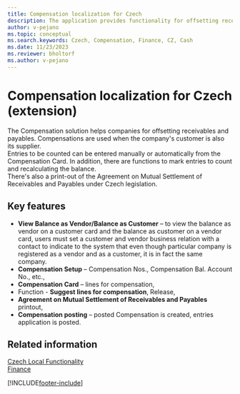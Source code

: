 ```yaml
---
title: Compensation localization for Czech
description: The application provides functionality for offsetting receivables and payables in Business Central for the Czech Republic.
author: v-pejano
ms.topic: conceptual
ms.search.keywords: Czech, Compensation, Finance, CZ, Cash
ms.date: 11/23/2023
ms.reviewer: bholtorf
ms.author: v-pejano
---
```


# Compensation localization for Czech (extension)

The Compensation solution helps companies for offsetting receivables and payables. Compensations are used when the company's customer is also its supplier.  
Entries to be counted can be entered manually or automatically from the Compensation Card. In addition, there are functions to mark entries to count and recalculating the balance.  
There's also a print-out of the Agreement on Mutual Settlement of Receivables and Payables under Czech legislation.

## Key features

- **View Balance as Vendor/Balance as Customer** – to view the balance as vendor on a customer card and the balance as customer on a vendor card, users must set a customer and vendor business relation with a contact to indicate to the system that even though particular company is registered as a vendor and as a customer, it is in fact the same company.
- **Compensation Setup** – Compensation Nos., Compensation Bal. Account No., etc.,
- **Compensation Card** – lines for compensation,
- Function - **Suggest lines for compensation**, Release,
- **Agreement on Mutual Settlement of Receivables and Payables** printout,
- **Compensation posting** – posted Compensation is created, entries application is posted.

## Related information

[Czech Local Functionality](czech-local-functionality.md)  
[Finance](../../finance.md)  


[!INCLUDE[footer-include](../../includes/footer-banner.md)]